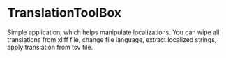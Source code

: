 # TranslationToolBox
Simple application, which helps manipulate localizations. You can wipe all translations from xliff file, change file language, extract localized strings, apply translation from tsv file.
